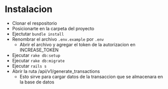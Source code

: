 # Instalacion
* Clonar el respositorio
* Posicionarte en la carpeta del proyecto
* Ejectutar `bundle install`
* Renombrar el archivo `.env.example` por `.env` 
    * Abrir el archivo y agregar el token de la autorizacion en INCREASE_TOKEN
* Ejecutar `rake db:setup`
* Ejecutar `rake db:migrate`
* Ejecutar `rails s`
* Abrir la ruta /api/v1/generate_transactions
    * Esto sirve para cargar datos de la transaccion que se almacenara en la base de datos

